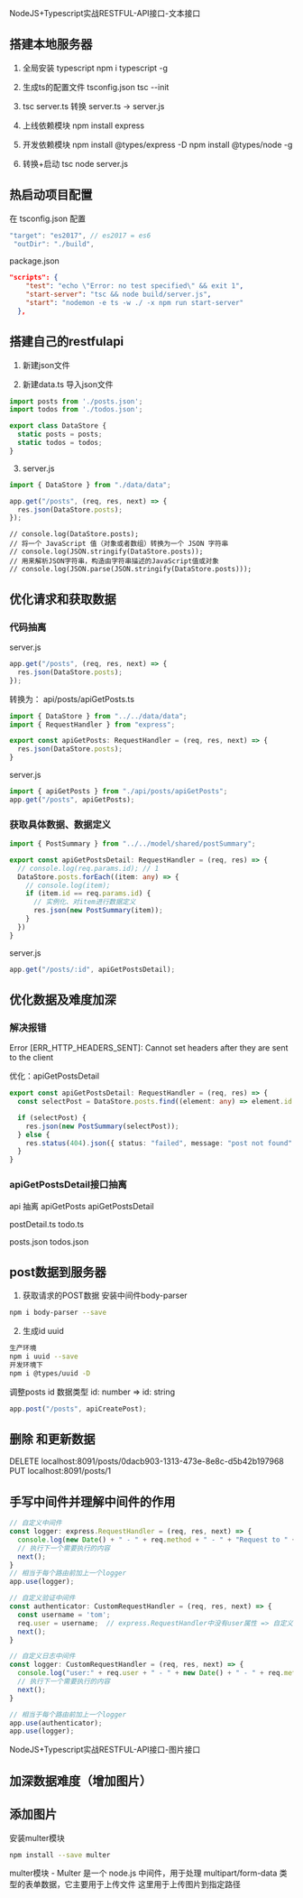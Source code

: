 NodeJS+Typescript实战RESTFUL-API接口-文本接口

## 搭建本地服务器
1. 全局安装 typescript
npm i typescript -g

2. 生成ts的配置文件 tsconfig.json
tsc --init

3. tsc server.ts 转换
server.ts -> server.js

4. 上线依赖模块 
npm install express

5. 开发依赖模块
npm install @types/express -D
npm install @types/node -g

6. 转换+启动
tsc
node server.js


## 热启动项目配置
在 tsconfig.json 配置
```typescript
"target": "es2017", // es2017 = es6
 "outDir": "./build",
```
package.json
```json
"scripts": {
    "test": "echo \"Error: no test specified\" && exit 1",
    "start-server": "tsc && node build/server.js",
    "start": "nodemon -e ts -w ./ -x npm run start-server"
  },
```


## 搭建自己的restfulapi

1. 新建json文件

2. 新建data.ts 导入json文件
```ts
import posts from './posts.json';
import todos from './todos.json';

export class DataStore {
  static posts = posts;
  static todos = todos;
}
```

3. server.js
```ts
import { DataStore } from "./data/data";

app.get("/posts", (req, res, next) => {
  res.json(DataStore.posts);
});
```

```
// console.log(DataStore.posts);
// 将一个 JavaScript 值（对象或者数组）转换为一个 JSON 字符串
// console.log(JSON.stringify(DataStore.posts));
// 用来解析JSON字符串，构造由字符串描述的JavaScript值或对象
// console.log(JSON.parse(JSON.stringify(DataStore.posts)));
```

## 优化请求和获取数据
### 代码抽离
server.js
```ts
app.get("/posts", (req, res, next) => {
  res.json(DataStore.posts);
});
```

转换为：
api/posts/apiGetPosts.ts
```ts
import { DataStore } from "../../data/data";
import { RequestHandler } from "express";

export const apiGetPosts: RequestHandler = (req, res, next) => {
  res.json(DataStore.posts);
}
```
server.js
```ts
import { apiGetPosts } from "./api/posts/apiGetPosts";
app.get("/posts", apiGetPosts);
```

### 获取具体数据、数据定义
```ts
import { PostSummary } from "../../model/shared/postSummary";

export const apiGetPostsDetail: RequestHandler = (req, res) => {
  // console.log(req.params.id); // 1
  DataStore.posts.forEach((item: any) => {
    // console.log(item);
    if (item.id == req.params.id) {
      // 实例化、对item进行数据定义
      res.json(new PostSummary(item));
    }
  })
}
```

server.js
```ts
app.get("/posts/:id", apiGetPostsDetail);
```


## 优化数据及难度加深
### 解决报错
Error [ERR_HTTP_HEADERS_SENT]: Cannot set headers after they are sent to the client

优化：apiGetPostsDetail
```ts
export const apiGetPostsDetail: RequestHandler = (req, res) => {
  const selectPost = DataStore.posts.find((element: any) => element.id == req.params.id);

  if (selectPost) {
    res.json(new PostSummary(selectPost));
  } else {
    res.status(404).json({ status: "failed", message: "post not found" });
  }
}
```

### apiGetPostsDetail接口抽离
api 抽离
apiGetPosts
apiGetPostsDetail

postDetail.ts
todo.ts

posts.json
todos.json



## post数据到服务器
1. 获取请求的POST数据 安装中间件body-parser
```bash
npm i body-parser --save
```
2. 生成id uuid
```bash
生产环境
npm i uuid --save
开发环境下
npm i @types/uuid -D
```

调整posts id 数据类型 id: number => id: string

```ts
app.post("/posts", apiCreatePost);
```

## 删除 和更新数据
DELETE localhost:8091/posts/0dacb903-1313-473e-8e8c-d5b42b197968
PUT    localhost:8091/posts/1

## 手写中间件并理解中间件的作用
```ts
// 自定义中间件
const logger: express.RequestHandler = (req, res, next) => {
  console.log(new Date() + " - " + req.method + " - " + "Request to " + req.path);
  // 执行下一个需要执行的内容
  next();
}
// 相当于每个路由前加上一个logger
app.use(logger);
```

```ts
// 自定义验证中间件
const authenticator: CustomRequestHandler = (req, res, next) => {
  const username = 'tom';
  req.user = username;  // express.RequestHandler中没有user属性 => 自定义 CustomRequestHandler
  next();
}

// 自定义日志中间件
const logger: CustomRequestHandler = (req, res, next) => {
  console.log("user:" + req.user + " - " + new Date() + " - " + req.method + " - " + "Request to " + req.path);
  // 执行下一个需要执行的内容
  next();
}

// 相当于每个路由前加上一个logger
app.use(authenticator);
app.use(logger);
```



NodeJS+Typescript实战RESTFUL-API接口-图片接口

## 加深数据难度（增加图片）

## 添加图片
安装multer模块
```bash
npm install --save multer
```
multer模块 - Multer 是一个 node.js 中间件，用于处理 multipart/form-data 类型的表单数据，它主要用于上传文件
这里用于上传图片到指定路径

## 



